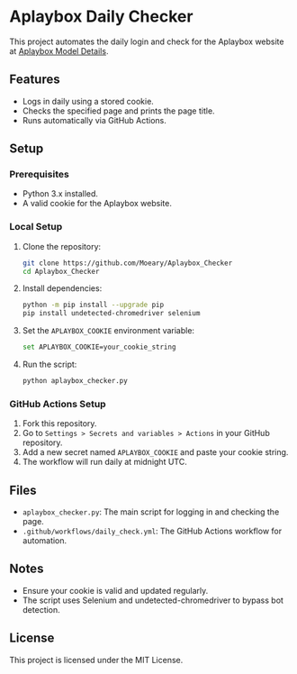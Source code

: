 # Aplaybox Daily Checker

This project automates the daily login and check for the Aplaybox website at [Aplaybox Model Details](https://www.aplaybox.com/details/model/xfyv7yIWHaxH).

## Features
- Logs in daily using a stored cookie.
- Checks the specified page and prints the page title.
- Runs automatically via GitHub Actions.

## Setup

### Prerequisites
- Python 3.x installed.
- A valid cookie for the Aplaybox website.

### Local Setup
1. Clone the repository:
   ```bash
   git clone https://github.com/Moeary/Aplaybox_Checker
   cd Aplaybox_Checker
   ```
2. Install dependencies:
   ```bash
   python -m pip install --upgrade pip
   pip install undetected-chromedriver selenium
   ```
3. Set the `APLAYBOX_COOKIE` environment variable:
   ```bash
   set APLAYBOX_COOKIE=your_cookie_string
   ```
4. Run the script:
   ```bash
   python aplaybox_checker.py
   ```

### GitHub Actions Setup
1. Fork this repository.
2. Go to `Settings > Secrets and variables > Actions` in your GitHub repository.
3. Add a new secret named `APLAYBOX_COOKIE` and paste your cookie string.
4. The workflow will run daily at midnight UTC.

## Files
- `aplaybox_checker.py`: The main script for logging in and checking the page.
- `.github/workflows/daily_check.yml`: The GitHub Actions workflow for automation.

## Notes
- Ensure your cookie is valid and updated regularly.
- The script uses Selenium and undetected-chromedriver to bypass bot detection.

## License
This project is licensed under the MIT License.
